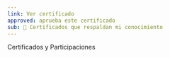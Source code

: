 ```yaml
---
link: Ver certificado
approved: aprueba este certificado
sub: 📄 Certificados que respaldan mi conocimiento
---
```


Certificados y Participaciones
